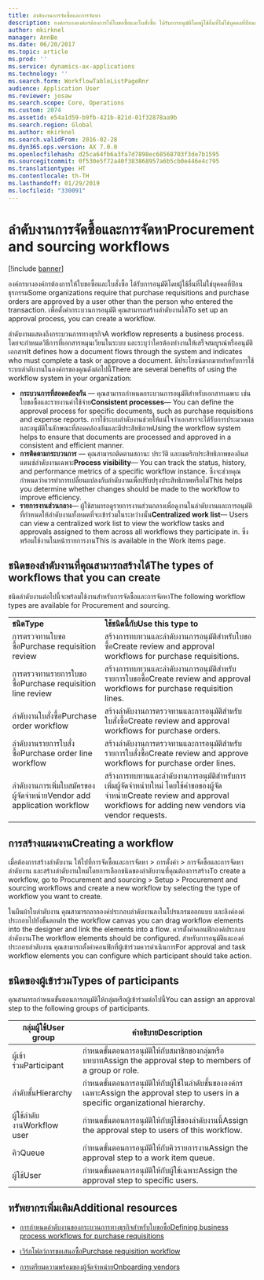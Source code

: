 ```yaml
---
title: ลำดับงานการจัดซื้อและการจัดหา
description: องค์กรบางองค์กรต้องการให้ใบขอซื้อและใบสั่งซื้อ ได้รับการอนุมัติโดยผู้ใช้อื่นที่ไม่ใช่บุคคลที่ป้อนธุรกรรม เพื่อตั้งค่ากระบวนการอนุมัติ คุณสามารถสร้างลำดับงานได้
author: mkirknel
manager: AnnBe
ms.date: 06/20/2017
ms.topic: article
ms.prod: ''
ms.service: dynamics-ax-applications
ms.technology: ''
ms.search.form: WorkflowTableListPageRnr
audience: Application User
ms.reviewer: josaw
ms.search.scope: Core, Operations
ms.custom: 2074
ms.assetid: e54a1d59-b9fb-421b-821d-01f32878aa9b
ms.search.region: Global
ms.author: mkirknel
ms.search.validFrom: 2016-02-28
ms.dyn365.ops.version: AX 7.0.0
ms.openlocfilehash: d25ca64fb6a3fa7d7898ec68568703f3de7b1595
ms.sourcegitcommit: 0f530e5f72a40f383868957a6b5cb0e446e4c795
ms.translationtype: HT
ms.contentlocale: th-TH
ms.lasthandoff: 01/29/2019
ms.locfileid: "330091"
---
```

# <a name="procurement-and-sourcing-workflows"></a><span data-ttu-id="1006a-104">ลำดับงานการจัดซื้อและการจัดหา</span><span class="sxs-lookup"><span data-stu-id="1006a-104">Procurement and sourcing workflows</span></span>

[!include [banner](../includes/banner.md)]

<span data-ttu-id="1006a-105">องค์กรบางองค์กรต้องการให้ใบขอซื้อและใบสั่งซื้อ ได้รับการอนุมัติโดยผู้ใช้อื่นที่ไม่ใช่บุคคลที่ป้อนธุรกรรม</span><span class="sxs-lookup"><span data-stu-id="1006a-105">Some organizations require that purchase requisitions and purchase orders are approved by a user other than the person who entered the transaction.</span></span> <span data-ttu-id="1006a-106">เพื่อตั้งค่ากระบวนการอนุมัติ คุณสามารถสร้างลำดับงานได้</span><span class="sxs-lookup"><span data-stu-id="1006a-106">To set up an approval process, you can create a workflow.</span></span>

<span data-ttu-id="1006a-107">ลำดับงานแสดงถึงกระบวนการทางธุรกิจ</span><span class="sxs-lookup"><span data-stu-id="1006a-107">A workflow represents a business process.</span></span> <span data-ttu-id="1006a-108">โดยจะกำหนดวิธีการที่เอกสารหมุนเวียนในระบบ และระบุว่าใครต้องทำงานให้เสร็จสมบูรณ์หรืออนุมัติเอกสาร</span><span class="sxs-lookup"><span data-stu-id="1006a-108">It defines how a document flows through the system and indicates who must complete a task or approve a document.</span></span> <span data-ttu-id="1006a-109">มีประโยชน์มากมายสำหรับการใช้ระบบลำดับงานในองค์กรของคุณดังต่อไปนี้</span><span class="sxs-lookup"><span data-stu-id="1006a-109">There are several benefits of using the workflow system in your organization:</span></span>
-   <span data-ttu-id="1006a-110">**กระบวนการที่สอดคล้องกัน** — คุณสามารถกำหนดกระบวนการอนุมัติสำหรับเอกสารเฉพาะ เช่น ใบขอซื้อและรายงานค่าใช้จ่าย</span><span class="sxs-lookup"><span data-stu-id="1006a-110">**Consistent processes**— You can define the approval process for specific documents, such as purchase requisitions and expense reports.</span></span> <span data-ttu-id="1006a-111">การใช้ระบบลำดับงานช่วยให้แน่ใจว่าเอกสารจะได้รับการประมวลผลและอนุมัติในลักษณะที่สอดคล้องกันและมีประสิทธิภาพ</span><span class="sxs-lookup"><span data-stu-id="1006a-111">Using the workflow system helps to ensure that documents are processed and approved in a consistent and efficient manner.</span></span>
-   <span data-ttu-id="1006a-112">**การติดตามกระบวนการ** — คุณสามารถติดตามสถานะ ประวัติ และเมตริกประสิทธิภาพของอินสแตนซ์ลำดับงานเฉพาะ</span><span class="sxs-lookup"><span data-stu-id="1006a-112">**Process visibility**— You can track the status, history, and performance metrics of a specific workflow instance.</span></span> <span data-ttu-id="1006a-113">ซึ่งจะช่วยคุณกำหนดว่าควรทำการเปลี่ยนแปลงกับลำดับงานเพื่อปรับปรุงประสิทธิภาพหรือไม่</span><span class="sxs-lookup"><span data-stu-id="1006a-113">This helps you determine whether changes should be made to the workflow to improve efficiency.</span></span>
-   <span data-ttu-id="1006a-114">**รายการงานส่วนกลาง**— ผู้ใช้สามารถดูรายการงานส่วนกลางเพื่อดูงานในลำดับงานและการอนุมัติที่กำหนดให้ลำดับงานทั้งหมดที่จะเข้าร่วมในระหว่างนั้น</span><span class="sxs-lookup"><span data-stu-id="1006a-114">**Centralized work list**— Users can view a centralized work list to view the workflow tasks and approvals assigned to them across all workflows they participate in.</span></span> <span data-ttu-id="1006a-115">ซึ่งพร้อมใช้งานในหน้ารายการงาน</span><span class="sxs-lookup"><span data-stu-id="1006a-115">This is available in the Work items page.</span></span>

## <a name="the-types-of-workflows-that-you-can-create"></a><span data-ttu-id="1006a-116">ชนิดของลำดับงานที่คุณสามารถสร้างได้</span><span class="sxs-lookup"><span data-stu-id="1006a-116">The types of workflows that you can create</span></span>
<span data-ttu-id="1006a-117">ชนิดลำดับงานต่อไปนี้จะพร้อมใช้งานสำหรับการจัดซื้อและการจัดหา</span><span class="sxs-lookup"><span data-stu-id="1006a-117">The following workflow types are available for Procurement and sourcing.</span></span>

|                                  |                                                               |
|----------------------------------|---------------------------------------------------------------|
| <span data-ttu-id="1006a-118">**ชนิด**</span><span class="sxs-lookup"><span data-stu-id="1006a-118">**Type**</span></span>                         | <span data-ttu-id="1006a-119">**ใช้ชนิดนี้กับ**</span><span class="sxs-lookup"><span data-stu-id="1006a-119">**Use this type to**</span></span>                                          |
| <span data-ttu-id="1006a-120">การตรวจทานใบขอซื้อ</span><span class="sxs-lookup"><span data-stu-id="1006a-120">Purchase requisition review</span></span>      | <span data-ttu-id="1006a-121">สร้างการทบทวนและลำดับงานการอนุมัติสำหรับใบขอซื้อ</span><span class="sxs-lookup"><span data-stu-id="1006a-121">Create review and approval workflows for purchase requisitions.</span></span>            |
| <span data-ttu-id="1006a-122">การตรวจทานรายการใบขอซื้อ</span><span class="sxs-lookup"><span data-stu-id="1006a-122">Purchase requisition line review</span></span> | <span data-ttu-id="1006a-123">สร้างการทบทวนและลำดับงานการอนุมัติสำหรับรายการใบขอซื้อ</span><span class="sxs-lookup"><span data-stu-id="1006a-123">Create review and approval workflows for purchase requisition lines.</span></span>       |
| <span data-ttu-id="1006a-124">ลำดับงานใบสั่งซื้อ</span><span class="sxs-lookup"><span data-stu-id="1006a-124">Purchase order workflow</span></span>          | <span data-ttu-id="1006a-125">สร้างลำดับงานการตรวจทานและการอนุมัติสำหรับใบสั่งซื้อ</span><span class="sxs-lookup"><span data-stu-id="1006a-125">Create review and approval workflows for purchase orders.</span></span>     |
| <span data-ttu-id="1006a-126">ลำดับงานรายการใบสั่งซื้อ</span><span class="sxs-lookup"><span data-stu-id="1006a-126">Purchase order line workflow</span></span>     | <span data-ttu-id="1006a-127">สร้างลำดับงานการตรวจทานและการอนุมัติสำหรับรายการใบสั่งซื้อ</span><span class="sxs-lookup"><span data-stu-id="1006a-127">Create review and approve workflows for purchase order lines.</span></span> |
| <span data-ttu-id="1006a-128">ลำดับงานการเพิ่มใบสมัครของผู้จัดจำหน่าย</span><span class="sxs-lookup"><span data-stu-id="1006a-128">Vendor add application workflow</span></span>  | <span data-ttu-id="1006a-129">สร้างการทบทานและลำดับงานการอนุมัติสำหรับการเพิ่มผู้จัดจำหน่ายใหม่ โดยใช้คำขอของผู้จัดจำหน่าย</span><span class="sxs-lookup"><span data-stu-id="1006a-129">Create review and approval workflows for adding new vendors via vendor requests.</span></span> |

## <a name="creating-a-workflow"></a><span data-ttu-id="1006a-130">การสร้างแผนงาน</span><span class="sxs-lookup"><span data-stu-id="1006a-130">Creating a workflow</span></span>

<span data-ttu-id="1006a-131">เมื่อต้องการสร้างลำดับงาน ให้ไปที่การจัดซื้อและการจัดหา &gt; การตั้งค่า &gt; การจัดซื้อและการจัดหาลำดับงาน และสร้างลำดับงานใหม่โดยการเลือกชนิดของลำดับงานที่คุณต้องการสร้าง</span><span class="sxs-lookup"><span data-stu-id="1006a-131">To create a workflow, go to Procurement and sourcing &gt; Setup &gt; Procurement and sourcing workflows and create a new workflow by selecting the type of workflow you want to create.</span></span>  

<span data-ttu-id="1006a-132">ในผืนผ้าใบลำดับงาน คุณสามารถลากองค์ประกอบลำดับงานลงในโปรแกรมออกแบบ และลิงค์องค์ประกอบไปยังขั้นตอน</span><span class="sxs-lookup"><span data-stu-id="1006a-132">In the workflow canvas you can drag workflow elements into the designer and link the elements into a flow.</span></span> <span data-ttu-id="1006a-133">ควรตั้งค่าคอนฟิกองค์ประกอบลำดับงาน</span><span class="sxs-lookup"><span data-stu-id="1006a-133">The workflow elements should be configured.</span></span> <span data-ttu-id="1006a-134">สำหรับการอนุมัติและองค์ประกอบลำดับงาน คุณสามารถตั้งค่าคอนฟิกที่ผู้เข้าร่วมควรดำเนินการ</span><span class="sxs-lookup"><span data-stu-id="1006a-134">For approval and task workflow elements you can configure which participant should take action.</span></span>

## <a name="types-of-participants"></a><span data-ttu-id="1006a-135">ชนิดของผู้เข้าร่วม</span><span class="sxs-lookup"><span data-stu-id="1006a-135">Types of participants</span></span>

<span data-ttu-id="1006a-136">คุณสามารถกำหนดขั้นตอนการอนุมัติให้กลุ่มหรือผู้เข้าร่วมต่อไปนี้</span><span class="sxs-lookup"><span data-stu-id="1006a-136">You can assign an approval step to the following groups of participants.</span></span>

| <span data-ttu-id="1006a-137">กลุ่มผู้ใช้</span><span class="sxs-lookup"><span data-stu-id="1006a-137">User group</span></span>    | <span data-ttu-id="1006a-138">คำอธิบาย</span><span class="sxs-lookup"><span data-stu-id="1006a-138">Description</span></span>                                                               |
|---------------|---------------------------------------------------------------------------|
| <span data-ttu-id="1006a-139">ผู้เข้าร่วม</span><span class="sxs-lookup"><span data-stu-id="1006a-139">Participant</span></span>   | <span data-ttu-id="1006a-140">กำหนดขั้นตอนการอนุมัติให้กับสมาชิกของกลุ่มหรือบทบาท</span><span class="sxs-lookup"><span data-stu-id="1006a-140">Assign the approval step to members of a group or role.</span></span>                   |
| <span data-ttu-id="1006a-141">ลำดับชั้น</span><span class="sxs-lookup"><span data-stu-id="1006a-141">Hierarchy</span></span>     | <span data-ttu-id="1006a-142">กำหนดขั้นตอนการอนุมัติให้กับผู้ใช้ในลำดับชั้นขององค์กรเฉพาะ</span><span class="sxs-lookup"><span data-stu-id="1006a-142">Assign the approval step to users in a specific organizational hierarchy.</span></span> |
| <span data-ttu-id="1006a-143">ผู้ใช้ลำดับงาน</span><span class="sxs-lookup"><span data-stu-id="1006a-143">Workflow user</span></span> | <span data-ttu-id="1006a-144">กำหนดขั้นตอนการอนุมัติให้กับผู้ใช้ของลำดับงานนี้</span><span class="sxs-lookup"><span data-stu-id="1006a-144">Assign the approval step to users of this workflow.</span></span>                       |
| <span data-ttu-id="1006a-145">คิว</span><span class="sxs-lookup"><span data-stu-id="1006a-145">Queue</span></span>         | <span data-ttu-id="1006a-146">กำหนดขั้นตอนการอนุมัติให้กับคิวรายการงาน</span><span class="sxs-lookup"><span data-stu-id="1006a-146">Assign the approval step to a work item queue.</span></span>                            |
| <span data-ttu-id="1006a-147">ผู้ใช้</span><span class="sxs-lookup"><span data-stu-id="1006a-147">User</span></span>          | <span data-ttu-id="1006a-148">กำหนดขั้นตอนการอนุมัติให้กับผู้ใช้เฉพาะ</span><span class="sxs-lookup"><span data-stu-id="1006a-148">Assign the approval step to specific users.</span></span>                               |



## <a name="additional-resources"></a><span data-ttu-id="1006a-149">ทรัพยากรเพิ่มเติม</span><span class="sxs-lookup"><span data-stu-id="1006a-149">Additional resources</span></span>

- [<span data-ttu-id="1006a-150">การกำหนดลำดับงานของกระบวนการทางธุรกิจสำหรับใบขอซื้อ</span><span class="sxs-lookup"><span data-stu-id="1006a-150">Defining business process workflows for purchase requisitions</span></span>](https://mbs.microsoft.com/customersource/Global/AX/learning/documentation/white-papers/Defining_business_process_workflows_for_purchase_requisitions)

- [<span data-ttu-id="1006a-151">เวิร์กโฟลว์การขอเสนอซื้อ</span><span class="sxs-lookup"><span data-stu-id="1006a-151">Purchase requisition workflow</span></span>](purchase-requisitions-workflow.md)

- [<span data-ttu-id="1006a-152">การเตรียมความพร้อมของผู้จัดจำหน่าย</span><span class="sxs-lookup"><span data-stu-id="1006a-152">Onboarding vendors</span></span>](vendor-onboarding.md)

